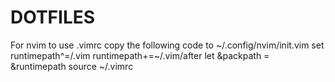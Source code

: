 # DOTFILES
For nvim to use .vimrc copy the following code to ~/.config/nvim/init.vim
set runtimepath^=/.vim runtimepath+=~/.vim/after
let &packpath = &runtimepath
source ~/.vimrc
